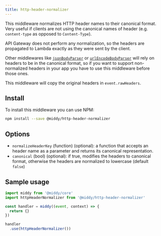 ```yaml
---
title: http-header-normalizer
---
```


This middleware normalizes HTTP header names to their canonical format. Very useful if clients are
not using the canonical names of header (e.g. `content-type` as opposed to `Content-Type`).

API Gateway does not perform any normalization, so the headers are propagated to Lambda
exactly as they were sent by the client.

Other middlewares like [`jsonBodyParser`](#jsonbodyparser) or [`urlEncodeBodyParser`](#urlencodebodyparser)
will rely on headers to be in the canonical format, so if you want to support non-normalized headers in your
app you have to use this middleware before those ones.

This middleware will copy the original headers in `event.rawHeaders`.

## Install

To install this middleware you can use NPM:

```bash npm2yarn
npm install --save @middy/http-header-normalizer
```


## Options

 - `normalizeHeaderKey` (function) (optional): a function that accepts an header name as a parameter and returns its
  canonical representation.
 - `canonical` (bool) (optional): if true, modifies the headers to canonical format, otherwise the headers are normalized to lowercase (default `false`)


## Sample usage

```javascript
import middy from '@middy/core'
import httpHeaderNormalizer from '@middy/http-header-normalizer'

const handler = middy((event, context) => {
  return {}
})

handler
  .use(httpHeaderNormalizer())
```
